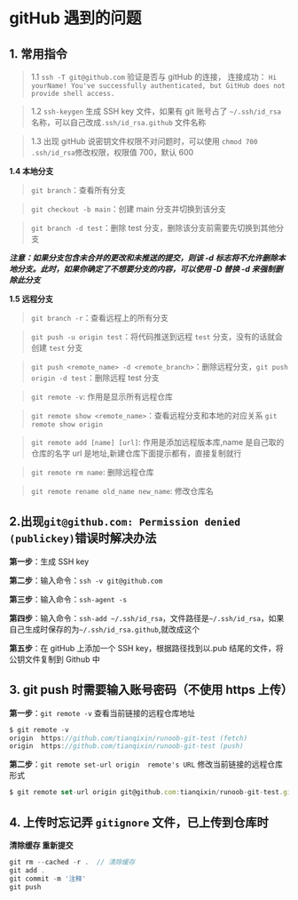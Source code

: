 # gitHub 遇到的问题

## 1. 常用指令

> 1.1 `ssh -T git@github.com` 验证是否与 gitHub 的连接，
> 连接成功： `Hi yourName! You've successfully authenticated, but GitHub does not provide shell access.`

> 1.2 `ssh-keygen` 生成 SSH key 文件，如果有 git 账号占了 `~/.ssh/id_rsa`名称，可以自己改成`.ssh/id_rsa.github` 文件名称

> 1.3 出现 gitHub 说密钥文件权限不对问题时，可以使用 `chmod 700 .ssh/id_rsa`修改权限，权限值 700，默认 600

**1.4 本地分支**

> `git branch`：查看所有分支

> `git checkout -b main`：创建 main 分支并切换到该分支

> `git branch -d test`：删除 test 分支，删除该分支前需要先切换到其他分支

**_注意：如果分支包含未合并的更改和未推送的提交，则该 -d 标志将不允许删除本地分支。此时，如果你确定了不想要分支的内容，可以使用 -D 替换 -d 来强制删除此分支_**

**1.5 远程分支**

> `git branch -r`：查看远程上的所有分支

> `git push -u origin test`：将代码推送到远程 `test` 分支，没有的话就会创建 `test` 分支

> `git push <remote_name> -d <remote_branch>`：删除远程分支，`git push origin -d test`：删除远程 test 分支

> `git remote -v`: 作用是显示所有远程仓库

> `git remote show <remote_name>`：查看远程分支和本地的对应关系 `git remote show origin`

> `git remote add [name] [url]`: 作用是添加远程版本库,name 是自己取的仓库的名字 url 是地址,新建仓库下面提示都有，直接复制就行

> `git remote rm name`: 删除远程仓库

> `git remote rename old_name new_name`: 修改仓库名

## 2.出现`git@github.com: Permission denied (publickey)`错误时解决办法

**第一步**：生成 SSH key

**第二步**：输入命令：`ssh -v git@github.com`

**第三步**：输入命令：`ssh-agent -s`

**第四步**：输入命令：`ssh-add ~/.ssh/id_rsa`，文件路径是`~/.ssh/id_rsa`，如果自己生成时保存的为`~/.ssh/id_rsa.github`,就改成这个

**第五步**：在 gitHub 上添加一个 SSH key，根据路径找到以.pub 结尾的文件，将公钥文件复制到 Github 中

## 3. git push 时需要输入账号密码（不使用 https 上传）

**第一步**：`git remote -v` 查看当前链接的远程仓库地址

```js
$ git remote -v
origin  https://github.com/tianqixin/runoob-git-test (fetch)
origin  https://github.com/tianqixin/runoob-git-test (push)
```

**第二步**：`git remote set-url origin  remote's URL` 修改当前链接的远程仓库形式

```js
$ git remote set-url origin git@github.com:tianqixin/runoob-git-test.git
```

## 4. 上传时忘记弄 `gitignore` 文件，已上传到仓库时

**清除缓存 重新提交**

```js
git rm --cached -r .  // 清除缓存
git add .
git commit -m '注释'
git push
```
